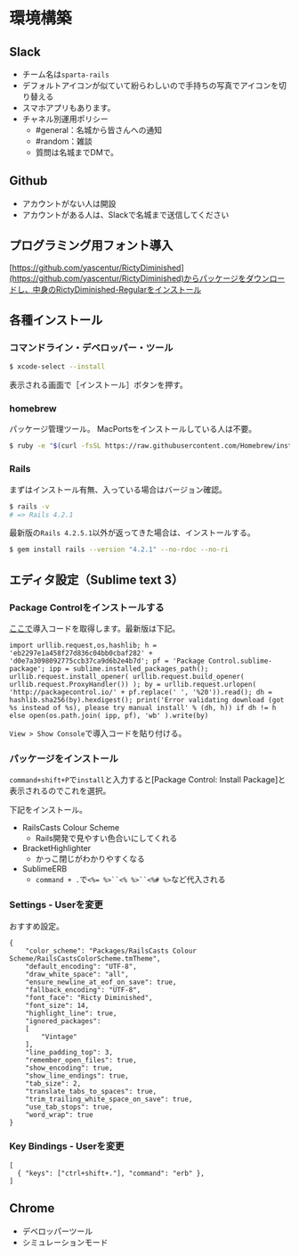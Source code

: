 # 環境構築
## Slack
- チーム名は`sparta-rails`
- デフォルトアイコンが似ていて紛らわしいので手持ちの写真でアイコンを切り替える
- スマホアプリもあります。
- チャネル別運用ポリシー
	- \#general：名城から皆さんへの通知
	- \#random：雑談
	- 質問は名城までDMで。

## Github
- アカウントがない人は開設
- アカウントがある人は、Slackで名城まで送信してください

## プログラミング用フォント導入
[https://github.com/yascentur/RictyDiminished](https://github.com/yascentur/RictyDiminished)からパッケージをダウンロードし、中身のRictyDiminished-Regularをインストール

## 各種インストール
### コマンドライン・デベロッパー・ツール

```bash
$ xcode-select --install
```

表示される画面で［インストール］ボタンを押す。

### homebrew
パッケージ管理ツール。
MacPortsをインストールしている人は不要。

```bash
$ ruby -e "$(curl -fsSL https://raw.githubusercontent.com/Homebrew/install/master/install)"
```

### Rails
まずはインストール有無、入っている場合はバージョン確認。

```bash
$ rails -v
# => Rails 4.2.1
```

最新版の`Rails 4.2.5.1`以外が返ってきた場合は、インストールする。

```bash
$ gem install rails --version "4.2.1" --no-rdoc --no-ri
```

## エディタ設定（Sublime text 3）
### Package Controlをインストールする

[ここで](https://packagecontrol.io/installation)導入コードを取得します。最新版は下記。

```
import urllib.request,os,hashlib; h = 'eb2297e1a458f27d836c04bb0cbaf282' + 'd0e7a3098092775ccb37ca9d6b2e4b7d'; pf = 'Package Control.sublime-package'; ipp = sublime.installed_packages_path(); urllib.request.install_opener( urllib.request.build_opener( urllib.request.ProxyHandler()) ); by = urllib.request.urlopen( 'http://packagecontrol.io/' + pf.replace(' ', '%20')).read(); dh = hashlib.sha256(by).hexdigest(); print('Error validating download (got %s instead of %s), please try manual install' % (dh, h)) if dh != h else open(os.path.join( ipp, pf), 'wb' ).write(by)
```

`View > Show Console`で導入コードを貼り付ける。

### パッケージをインストール
`command+shift+P`で`install`と入力すると[Package Control: Install Package]と表示されるのでこれを選択。

下記をインストール。

- RailsCasts Colour Scheme
	- Rails開発で見やすい色合いにしてくれる
- BracketHighlighter
	- かっこ閉じがわかりやすくなる
- SublimeERB
	- `command + .`で`<%= %>``<% %>``<%# %>`など代入される

### Settings - Userを変更
おすすめ設定。

```
{
	"color_scheme": "Packages/RailsCasts Colour Scheme/RailsCastsColorScheme.tmTheme",
	"default_encoding": "UTF-8",
	"draw_white_space": "all",
	"ensure_newline_at_eof_on_save": true,
	"fallback_encoding": "UTF-8",
	"font_face": "Ricty Diminished",
	"font_size": 14,
	"highlight_line": true,
	"ignored_packages":
	[
		"Vintage"
	],
	"line_padding_top": 3,
	"remember_open_files": true,
	"show_encoding": true,
	"show_line_endings": true,
	"tab_size": 2,
	"translate_tabs_to_spaces": true,
	"trim_trailing_white_space_on_save": true,
	"use_tab_stops": true,
	"word_wrap": true
}
```

### Key Bindings - Userを変更

```
[
  { "keys": ["ctrl+shift+."], "command": "erb" },
]
```

## Chrome
- デベロッパーツール
- シミュレーションモード

